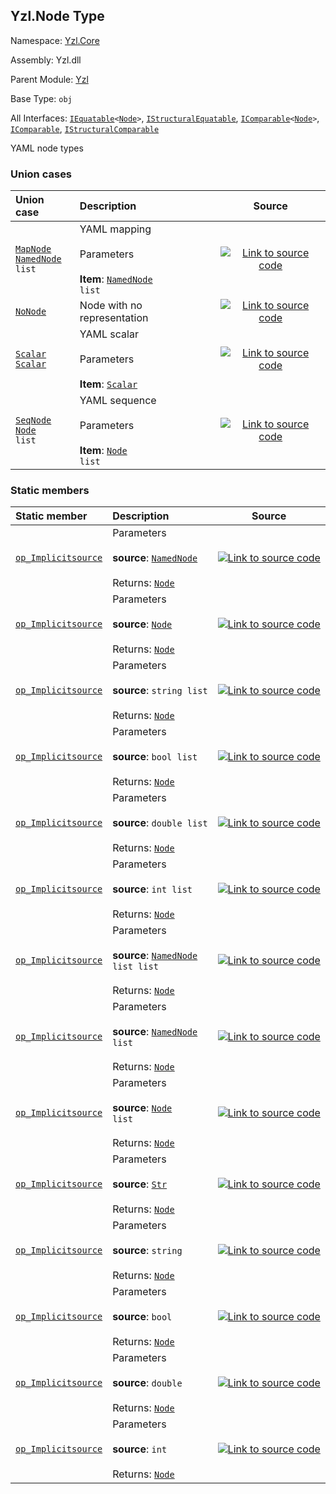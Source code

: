 ## Yzl.Node Type

Namespace: [Yzl.Core](https://queil.github.io/yzl/reference/yzl-core)

Assembly: Yzl.dll

Parent Module: [Yzl](https://queil.github.io/yzl/reference/yzl-core-yzl)

Base Type: <code>obj</code>

All Interfaces: <code><span><a href="https://docs.microsoft.com/dotnet/api/system.iequatable-1">IEquatable</a>&lt;<a href="https://queil.github.io/yzl/reference/yzl-core-yzl-node">Node</a>&gt;</span></code>, <code><a href="https://docs.microsoft.com/dotnet/api/system.collections.istructuralequatable">IStructuralEquatable</a></code>, <code><span><a href="https://docs.microsoft.com/dotnet/api/system.icomparable-1">IComparable</a>&lt;<a href="https://queil.github.io/yzl/reference/yzl-core-yzl-node">Node</a>&gt;</span></code>, <code><a href="https://docs.microsoft.com/dotnet/api/system.icomparable">IComparable</a></code>, <code><a href="https://docs.microsoft.com/dotnet/api/system.collections.istructuralcomparable">IStructuralComparable</a></code>

YAML node types

### Union cases

Union case | Description | Source
:--- | :--- | :---:
[<code><span>MapNode&#32;<span><a href="https://queil.github.io/yzl/reference/yzl-core-yzl-namednode">NamedNode</a>&#32;list</span></span></code>](#MapNode) | YAML mapping<br /><br />Parameters<br /><br />**Item**: <code><span><a href="https://queil.github.io/yzl/reference/yzl-core-yzl-namednode">NamedNode</a>&#32;list</span></code><br /> | [![Link to source code](https://queil.github.io/yzl/content/img/github.png)](https://github.com/queil/yzl/tree/master/src/Yzl/Yzl.fs#L46-46)
[<code><span>NoNode</span></code>](#NoNode) | Node with no representation<br /> | [![Link to source code](https://queil.github.io/yzl/content/img/github.png)](https://github.com/queil/yzl/tree/master/src/Yzl/Yzl.fs#L52-52)
[<code><span>Scalar&#32;<a href="https://queil.github.io/yzl/reference/yzl-core-yzl-scalar">Scalar</a></span></code>](#Scalar) | YAML scalar<br /><br />Parameters<br /><br />**Item**: <code><a href="https://queil.github.io/yzl/reference/yzl-core-yzl-scalar">Scalar</a></code><br /> | [![Link to source code](https://queil.github.io/yzl/content/img/github.png)](https://github.com/queil/yzl/tree/master/src/Yzl/Yzl.fs#L50-50)
[<code><span>SeqNode&#32;<span><a href="https://queil.github.io/yzl/reference/yzl-core-yzl-node">Node</a>&#32;list</span></span></code>](#SeqNode) | YAML sequence<br /><br />Parameters<br /><br />**Item**: <code><span><a href="https://queil.github.io/yzl/reference/yzl-core-yzl-node">Node</a>&#32;list</span></code><br /> | [![Link to source code](https://queil.github.io/yzl/content/img/github.png)](https://github.com/queil/yzl/tree/master/src/Yzl/Yzl.fs#L48-48)


### Static members

Static member | Description | Source
:--- | :--- | :---:
[<code><span>op_Implicit<span>source</span></span></code>](#op_Implicit) | Parameters<br /><br />**source**: <code><a href="https://queil.github.io/yzl/reference/yzl-core-yzl-namednode">NamedNode</a></code><br /><br />Returns: <code><a href="https://queil.github.io/yzl/reference/yzl-core-yzl-node">Node</a></code><br /> | [![Link to source code](https://queil.github.io/yzl/content/img/github.png)](https://github.com/queil/yzl/tree/master/src/Yzl/Yzl.fs#L66-66)
[<code><span>op_Implicit<span>source</span></span></code>](#op_Implicit) | Parameters<br /><br />**source**: <code><a href="https://queil.github.io/yzl/reference/yzl-core-yzl-node">Node</a></code><br /><br />Returns: <code><a href="https://queil.github.io/yzl/reference/yzl-core-yzl-node">Node</a></code><br /> | [![Link to source code](https://queil.github.io/yzl/content/img/github.png)](https://github.com/queil/yzl/tree/master/src/Yzl/Yzl.fs#L65-65)
[<code><span>op_Implicit<span>source</span></span></code>](#op_Implicit) | Parameters<br /><br />**source**: <code><span>string&#32;list</span></code><br /><br />Returns: <code><a href="https://queil.github.io/yzl/reference/yzl-core-yzl-node">Node</a></code><br /> | [![Link to source code](https://queil.github.io/yzl/content/img/github.png)](https://github.com/queil/yzl/tree/master/src/Yzl/Yzl.fs#L64-64)
[<code><span>op_Implicit<span>source</span></span></code>](#op_Implicit) | Parameters<br /><br />**source**: <code><span>bool&#32;list</span></code><br /><br />Returns: <code><a href="https://queil.github.io/yzl/reference/yzl-core-yzl-node">Node</a></code><br /> | [![Link to source code](https://queil.github.io/yzl/content/img/github.png)](https://github.com/queil/yzl/tree/master/src/Yzl/Yzl.fs#L63-63)
[<code><span>op_Implicit<span>source</span></span></code>](#op_Implicit) | Parameters<br /><br />**source**: <code><span>double&#32;list</span></code><br /><br />Returns: <code><a href="https://queil.github.io/yzl/reference/yzl-core-yzl-node">Node</a></code><br /> | [![Link to source code](https://queil.github.io/yzl/content/img/github.png)](https://github.com/queil/yzl/tree/master/src/Yzl/Yzl.fs#L62-62)
[<code><span>op_Implicit<span>source</span></span></code>](#op_Implicit) | Parameters<br /><br />**source**: <code><span>int&#32;list</span></code><br /><br />Returns: <code><a href="https://queil.github.io/yzl/reference/yzl-core-yzl-node">Node</a></code><br /> | [![Link to source code](https://queil.github.io/yzl/content/img/github.png)](https://github.com/queil/yzl/tree/master/src/Yzl/Yzl.fs#L61-61)
[<code><span>op_Implicit<span>source</span></span></code>](#op_Implicit) | Parameters<br /><br />**source**: <code><span><span><a href="https://queil.github.io/yzl/reference/yzl-core-yzl-namednode">NamedNode</a>&#32;list</span>&#32;list</span></code><br /><br />Returns: <code><a href="https://queil.github.io/yzl/reference/yzl-core-yzl-node">Node</a></code><br /> | [![Link to source code](https://queil.github.io/yzl/content/img/github.png)](https://github.com/queil/yzl/tree/master/src/Yzl/Yzl.fs#L60-60)
[<code><span>op_Implicit<span>source</span></span></code>](#op_Implicit) | Parameters<br /><br />**source**: <code><span><a href="https://queil.github.io/yzl/reference/yzl-core-yzl-namednode">NamedNode</a>&#32;list</span></code><br /><br />Returns: <code><a href="https://queil.github.io/yzl/reference/yzl-core-yzl-node">Node</a></code><br /> | [![Link to source code](https://queil.github.io/yzl/content/img/github.png)](https://github.com/queil/yzl/tree/master/src/Yzl/Yzl.fs#L59-59)
[<code><span>op_Implicit<span>source</span></span></code>](#op_Implicit) | Parameters<br /><br />**source**: <code><span><a href="https://queil.github.io/yzl/reference/yzl-core-yzl-node">Node</a>&#32;list</span></code><br /><br />Returns: <code><a href="https://queil.github.io/yzl/reference/yzl-core-yzl-node">Node</a></code><br /> | [![Link to source code](https://queil.github.io/yzl/content/img/github.png)](https://github.com/queil/yzl/tree/master/src/Yzl/Yzl.fs#L58-58)
[<code><span>op_Implicit<span>source</span></span></code>](#op_Implicit) | Parameters<br /><br />**source**: <code><a href="https://queil.github.io/yzl/reference/yzl-core-yzl-str">Str</a></code><br /><br />Returns: <code><a href="https://queil.github.io/yzl/reference/yzl-core-yzl-node">Node</a></code><br /> | [![Link to source code](https://queil.github.io/yzl/content/img/github.png)](https://github.com/queil/yzl/tree/master/src/Yzl/Yzl.fs#L57-57)
[<code><span>op_Implicit<span>source</span></span></code>](#op_Implicit) | Parameters<br /><br />**source**: <code>string</code><br /><br />Returns: <code><a href="https://queil.github.io/yzl/reference/yzl-core-yzl-node">Node</a></code><br /> | [![Link to source code](https://queil.github.io/yzl/content/img/github.png)](https://github.com/queil/yzl/tree/master/src/Yzl/Yzl.fs#L56-56)
[<code><span>op_Implicit<span>source</span></span></code>](#op_Implicit) | Parameters<br /><br />**source**: <code>bool</code><br /><br />Returns: <code><a href="https://queil.github.io/yzl/reference/yzl-core-yzl-node">Node</a></code><br /> | [![Link to source code](https://queil.github.io/yzl/content/img/github.png)](https://github.com/queil/yzl/tree/master/src/Yzl/Yzl.fs#L55-55)
[<code><span>op_Implicit<span>source</span></span></code>](#op_Implicit) | Parameters<br /><br />**source**: <code>double</code><br /><br />Returns: <code><a href="https://queil.github.io/yzl/reference/yzl-core-yzl-node">Node</a></code><br /> | [![Link to source code](https://queil.github.io/yzl/content/img/github.png)](https://github.com/queil/yzl/tree/master/src/Yzl/Yzl.fs#L54-54)
[<code><span>op_Implicit<span>source</span></span></code>](#op_Implicit) | Parameters<br /><br />**source**: <code>int</code><br /><br />Returns: <code><a href="https://queil.github.io/yzl/reference/yzl-core-yzl-node">Node</a></code><br /> | [![Link to source code](https://queil.github.io/yzl/content/img/github.png)](https://github.com/queil/yzl/tree/master/src/Yzl/Yzl.fs#L53-53)



